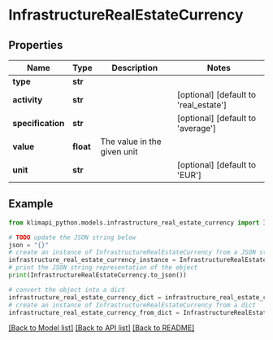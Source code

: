 # InfrastructureRealEstateCurrency


## Properties

Name | Type | Description | Notes
------------ | ------------- | ------------- | -------------
**type** | **str** |  | 
**activity** | **str** |  | [optional] [default to 'real_estate']
**specification** | **str** |  | [optional] [default to 'average']
**value** | **float** | The value in the given unit | 
**unit** | **str** |  | [optional] [default to 'EUR']

## Example

```python
from klimapi_python.models.infrastructure_real_estate_currency import InfrastructureRealEstateCurrency

# TODO update the JSON string below
json = "{}"
# create an instance of InfrastructureRealEstateCurrency from a JSON string
infrastructure_real_estate_currency_instance = InfrastructureRealEstateCurrency.from_json(json)
# print the JSON string representation of the object
print(InfrastructureRealEstateCurrency.to_json())

# convert the object into a dict
infrastructure_real_estate_currency_dict = infrastructure_real_estate_currency_instance.to_dict()
# create an instance of InfrastructureRealEstateCurrency from a dict
infrastructure_real_estate_currency_from_dict = InfrastructureRealEstateCurrency.from_dict(infrastructure_real_estate_currency_dict)
```
[[Back to Model list]](../README.md#documentation-for-models) [[Back to API list]](../README.md#documentation-for-api-endpoints) [[Back to README]](../README.md)


